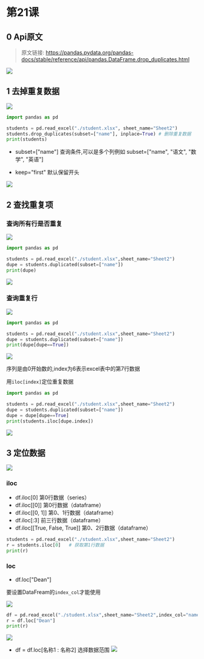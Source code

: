 # 第21课

## 0 Api原文
> 原文链接: https://pandas.pydata.org/pandas-docs/stable/reference/api/pandas.DataFrame.drop_duplicates.html

![](https://markdown-1301532546.cos.ap-guangzhou.myqcloud.com/markdown/20211221123944.png)

## 1 去掉重复数据

![](https://markdown-1301532546.cos.ap-guangzhou.myqcloud.com/markdown/20211221123950.png)

```python
import pandas as pd

students = pd.read_excel("./student.xlsx", sheet_name="Sheet2")
students.drop_duplicates(subset=["name"], inplace=True) # 删除重复数据
print(students)

```

- subset=["name"]  查询条件,可以是多个列例如 subset=["name", "语文", "数学", "英语"]

- keep="first"   默认保留开头

  

![](https://markdown-1301532546.cos.ap-guangzhou.myqcloud.com/markdown/20211221123956.png)

## 2 查找重复项

### 查询所有行是否重复

![](https://markdown-1301532546.cos.ap-guangzhou.myqcloud.com/markdown/20211221130755.png)

```python
import pandas as pd

students = pd.read_excel("./student.xlsx",sheet_name="Sheet2")
dupe = students.duplicated(subset=["name"])
print(dupe)
```

![](https://markdown-1301532546.cos.ap-guangzhou.myqcloud.com/markdown/20211221183505.png)



### 查询重复行

![](https://markdown-1301532546.cos.ap-guangzhou.myqcloud.com/markdown/20211221183507.png)

```python
import pandas as pd

students = pd.read_excel("./student.xlsx",sheet_name="Sheet2")
dupe = students.duplicated(subset=["name"])  
print(dupe[dupe==True])
```

![](https://markdown-1301532546.cos.ap-guangzhou.myqcloud.com/markdown/20211221183509.png)

序列是由0开始数的,index为6表示excel表中的第7行数据

用`iloc[index]`定位重复数据

```python
import pandas as pd

students = pd.read_excel("./student.xlsx",sheet_name="Sheet2")
dupe = students.duplicated(subset=["name"])  
dupe = dupe[dupe==True]
print(students.iloc[dupe.index])

```

![](https://markdown-1301532546.cos.ap-guangzhou.myqcloud.com/markdown/20211221183513.png)

## 3 定位数据

![](https://markdown-1301532546.cos.ap-guangzhou.myqcloud.com/markdown/20211221183518.png)

### iloc
- df.iloc[0]  第0行数据（series）
- df.iloc[[0]] 第0行数据（dataframe）
- df.iloc[[0, 1]] 第0、1行数据（dataframe）
- df.iloc[:3] 前三行数据（dataframe）
- df.iloc[[True, False, True]] 第0、2行数据（dataframe）

```python
students = pd.read_excel("./student.xlsx",sheet_name="Sheet2")
r = students.iloc[0]   # 获取第1行数据
print(r)
```

### loc

- df.loc["Dean"]

要设置DataFream的`index_col`才能使用

![](https://markdown-1301532546.cos.ap-guangzhou.myqcloud.com/markdown/20211221183521.png)


```python
df = pd.read_excel("./student.xlsx",sheet_name="Sheet2",index_col="name") # 需要设置index_col
r = df.loc["Dean"]
print(r)
```

![](https://markdown-1301532546.cos.ap-guangzhou.myqcloud.com/markdown/20211221183524.png)



- df = df.loc[名称1 : 名称2] 选择数据范围
  ![](https://markdown-1301532546.cos.ap-guangzhou.myqcloud.com/markdown/20211221183527.png)

  
